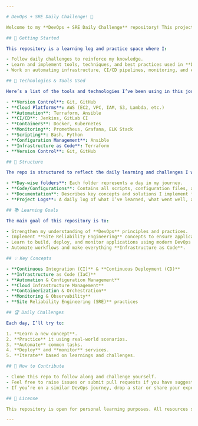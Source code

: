```yaml
---

# DevOps + SRE Daily Challenge! 🎉

Welcome to my **DevOps + SRE Daily Challenge** repository! This project captures my journey as I dive deep into the world of **DevOps** and **Site Reliability Engineering (SRE)**. It contains all the daily challenges, exercises, and solutions I’ve worked on, starting from the basics and progressing towards complex automation, cloud infrastructure, and deployment pipelines.

## 🚀 Getting Started

This repository is a learning log and practice space where I:

- Follow daily challenges to reinforce my knowledge.
- Learn and implement tools, techniques, and best practices used in **DevOps** and **SRE**.
- Work on automating infrastructure, CI/CD pipelines, monitoring, and everything in between.

## 🔧 Technologies & Tools Used

Here’s a list of the tools and technologies I’ve been using in this journey:

- **Version Control**: Git, GitHub
- **Cloud Platforms**: AWS (EC2, VPC, IAM, S3, Lambda, etc.)
- **Automation**: Terraform, Ansible
- **CI/CD**: Jenkins, GitLab CI
- **Containers**: Docker, Kubernetes
- **Monitoring**: Prometheus, Grafana, ELK Stack
- **Scripting**: Bash, Python
- **Configuration Management**: Ansible
- **Infrastructure as Code**: Terraform
- **Version Control**: Git, GitHub

## 📜 Structure

The repo is structured to reflect the daily learning and challenges I work on. It contains:

- **Day-wise folders**: Each folder represents a day in my journey.
- **Code/Configurations**: Contains all scripts, configuration files, and code implementations for each challenge.
- **Documentation**: Describes key concepts and solutions I implement for each challenge.
- **Project Logs**: A daily log of what I’ve learned, what went well, and challenges faced.

## 📚 Learning Goals

The main goal of this repository is to:

- Strengthen my understanding of **DevOps** principles and practices.
- Implement **Site Reliability Engineering** concepts to ensure application uptime and reliability.
- Learn to build, deploy, and monitor applications using modern DevOps tools.
- Automate workflows and make everything **Infrastructure as Code**.

## 💡 Key Concepts

- **Continuous Integration (CI)** & **Continuous Deployment (CD)**
- **Infrastructure as Code (IaC)**
- **Automation & Configuration Management**
- **Cloud Infrastructure Management**
- **Containerization & Orchestration**
- **Monitoring & Observability**
- **Site Reliability Engineering (SRE)** practices

## 🏆 Daily Challenges

Each day, I’ll try to:

1. **Learn a new concept**.
2. **Practice** it using real-world scenarios.
3. **Automate** common tasks.
4. **Deploy** and **monitor** services.
5. **Iterate** based on learnings and challenges.

## 📍 How to Contribute

- Clone this repo to follow along and challenge yourself.
- Feel free to raise issues or submit pull requests if you have suggestions or improvements.
- If you’re on a similar DevOps journey, drop a star or share your experience!

## 📝 License

This repository is open for personal learning purposes. All resources shared here are intended for educational use only.

---
```

